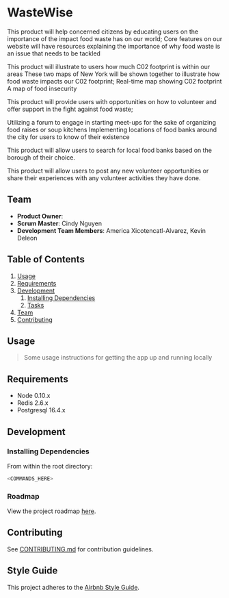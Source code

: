 # WasteWise

This product will help concerned citizens by educating users on the importance of the impact food waste has on our world;
Core features on our website will have resources explaining the importance of why food waste is an issue that needs to be tackled

This product will illustrate to users how much C02 footprint is within our areas 
These two maps of New York will be shown together to illustrate how food waste impacts our C02 footprint; 
Real-time map showing C02 footprint
A map of food insecurity

This product will provide users with opportunities on how to volunteer and offer support in the fight against food waste;

Utilizing a forum to engage in starting meet-ups for the sake of organizing food raises or soup kitchens
Implementing locations of food banks around the city for users to know of their existence

This product will allow users to search for local food banks based on the borough of their choice.

This product will allow users to post any new volunteer opportunities or share their experiences with any volunteer activities they have done.

## Team

  - __Product Owner__: 
  - __Scrum Master__: Cindy Nguyen
  - __Development Team Members__: America Xicotencatl-Alvarez, Kevin Deleon

## Table of Contents

1. [Usage](#Usage)
1. [Requirements](#requirements)
1. [Development](#development)
    1. [Installing Dependencies](#installing-dependencies)
    1. [Tasks](#tasks)
1. [Team](#team)
1. [Contributing](#contributing)

## Usage

> Some usage instructions for getting the app up and running locally

## Requirements

- Node 0.10.x
- Redis 2.6.x
- Postgresql 16.4.x


## Development

### Installing Dependencies

From within the root directory:

```sh
<COMMANDS_HERE>
```

### Roadmap

View the project roadmap [here](LINK_TO_PROJECTS_TAB).


## Contributing

See [CONTRIBUTING.md](CONTRIBUTING.md) for contribution guidelines.


## Style Guide

This project adheres to the [Airbnb Style Guide](https://github.com/airbnb/javascript).